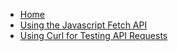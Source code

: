 * [Home](/)
* [Using the Javascript Fetch API](/javascript-fetch-api)
* [Using Curl for Testing API Requests](/using-curl-for-testing-api-requests)
